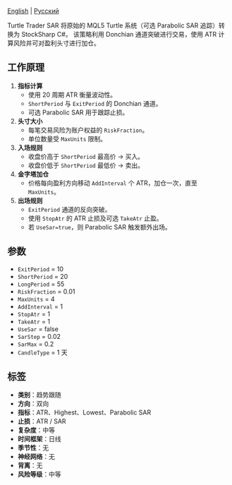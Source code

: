 [English](README.md) | [Русский](README_ru.md)

Turtle Trader SAR 将原始的 MQL5 Turtle 系统（可选 Parabolic SAR 追踪）转换为 StockSharp C#。
该策略利用 Donchian 通道突破进行交易，使用 ATR 计算风险并可对盈利头寸进行加仓。

## 工作原理

1. **指标计算**
   - 使用 20 周期 ATR 衡量波动性。
   - `ShortPeriod` 与 `ExitPeriod` 的 Donchian 通道。
   - 可选 Parabolic SAR 用于跟踪止损。
2. **头寸大小**
   - 每笔交易风险为账户权益的 `RiskFraction`。
   - 单位数量受 `MaxUnits` 限制。
3. **入场规则**
   - 收盘价高于 `ShortPeriod` 最高价 → 买入。
   - 收盘价低于 `ShortPeriod` 最低价 → 卖出。
4. **金字塔加仓**
   - 价格每向盈利方向移动 `AddInterval` 个 ATR，加仓一次，直至 `MaxUnits`。
5. **出场规则**
   - `ExitPeriod` 通道的反向突破。
   - 使用 `StopAtr` 的 ATR 止损及可选 `TakeAtr` 止盈。
   - 若 `UseSar=true`，则 Parabolic SAR 触发额外出场。

## 参数

- `ExitPeriod` = 10
- `ShortPeriod` = 20
- `LongPeriod` = 55
- `RiskFraction` = 0.01
- `MaxUnits` = 4
- `AddInterval` = 1
- `StopAtr` = 1
- `TakeAtr` = 1
- `UseSar` = false
- `SarStep` = 0.02
- `SarMax` = 0.2
- `CandleType` = 1 天

## 标签

- **类别**：趋势跟随
- **方向**：双向
- **指标**：ATR、Highest、Lowest、Parabolic SAR
- **止损**：ATR / SAR
- **复杂度**：中等
- **时间框架**：日线
- **季节性**：无
- **神经网络**：无
- **背离**：无
- **风险等级**：中等
